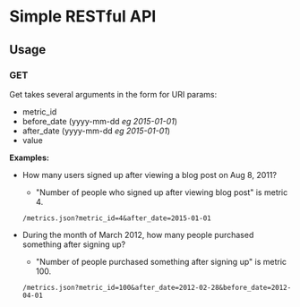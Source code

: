 # Simple RESTful API

## Usage

### GET

Get takes several arguments in the form for URI params:

- metric_id
- before\_date (yyyy-mm-dd _eg 2015-01-01_)
- after\_date (yyyy-mm-dd _eg 2015-01-01_)
- value

__Examples:__

- How many users signed up after viewing a blog post on Aug 8, 2011?
	- "Number of people who signed up after viewing blog post" is metric 4.

    `/metrics.json?metric_id=4&after_date=2015-01-01`


- During the month of March 2012, how many people purchased something after signing up?
	- "Number of people purchased something after signing up" is metric 100.

	`/metrics.json?metric_id=100&after_date=2012-02-28&before_date=2012-04-01`
